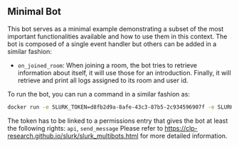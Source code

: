 ## Minimal Bot
This bot serves as a minimal example demonstrating a subset of the most important functionalities available and how to use them in this context.
The bot is composed of a single event handler but others can be added in a similar fashion:
* `on_joined_room`: When joining a room, the bot tries to retrieve information about itself, it will use those for an introduction. Finally, it will retrieve and print all logs assigned to its room and user id.

To run the bot, you can run a command in a similar fashion as:
```bash
docker run -e SLURK_TOKEN=d8fb2d9a-8afe-43c3-87b5-2c934596907f -e SLURK_USER=2 -e SLURK_PORT=5000 --net="host" slurk/minimal-bot
```

The token has to be linked to a permissions entry that gives the bot at least the following rights: `api`, `send_message`
Please refer to <https://clp-research.github.io/slurk/slurk_multibots.html> for more detailed information.
